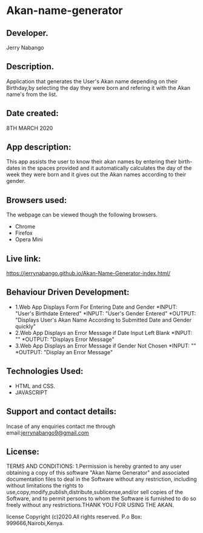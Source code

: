 # Akan-name-generator
## Developer.
Jerry Nabango
## Description.
Application that generates the User's Akan name depending on their Birthday,by selecting the day they were born and refering it with the Akan name's from the list.
## Date created:
8TH MARCH 2020

## App description:
This app assists the user to know their akan names by entering their birth-dates in the spaces provided and it automatically calculates the day of the week they were born and it gives out the Akan names according to their gender.
## Browsers used:
The webpage can be viewed though the following browsers.
* Chrome
* Firefox
* Opera Mini
## Live link:
https://jerrynabango.github.io/Akan-Name-Generator-index.html/
## Behaviour Driven Development:
* 1.Web App Displays Form For Entering Date and Gender
*INPUT: "User's Birthdate Entered"
*INPUT: "User's Gender Entered"
*OUTPUT: "Displays User's Akan Name According to Submitted Date and Gender quickly"
* 2.Web App Displays an Error Message if Date Input Left Blank
*INPUT: ""
*OUTPUT: "Displays Error Message"
* 3.Web App Displays an Error Message if Gender Not Chosen
*INPUT: ""
*OUTPUT: "Display an Error Message"
## Technologies Used:
* HTML and CSS.
* JAVASCRIPT
## Support and contact details:
 Incase of any enquiries contact me through email:jerrynabango9@gmail.com
## License:
  TERMS AND CONDITIONS:
  1.Permission is hereby granted to any user obtaining a copy
of this software "Akan Name Generator" and associated documentation files to deal
in the Software without any restriction, including without limitations the rights
to use,copy,modify,publish,distribute,sublicense,and/or sell 
copies of the Software, and to permit persons to whom the Software is
furnished to do so freely without any restrictions.THANK YOU FOR USING THE AKAN.
 
   license Copyright (c)2020.All rights reserved.
    P.o Box: 999666,Nairobi,Kenya.
